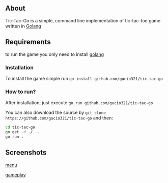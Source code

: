 ## About

Tic-Tac-Go is a simple, command line implementation
of tic-tac-toe game written in [Golang](https://golang.org)

## Requirements

to run the game you only need to install [golang](https://golang.org)

### Installation

To install the game simple run `go install github.com/gucio321/tic-tac-go`

### How to run?

After installation, just execute `go run github.com/gucio321/tic-tac-go`

You can also download the source by `git clone https://github.com/gucio321/tic-tac-go`
and then:

```sh
cd tic-tac-go
go get -d ./...
go run .
```

## Screenshots

[menu](docs/menu.png)

[gameplay](docs/gameplay.png)
